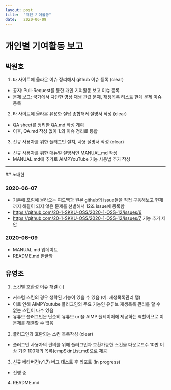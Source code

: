 ```yaml
---
layout: post
title:  "개인 기여활동"
date:   2020-06-09
---
```


# 개인별 기여활동 보고

## 박원호
1. 타 사이트에 올라온 이슈 정리해서 github 이슈 등록 (clear)
- 공지: Pull-Request를 통한 개인 기여활동 보고 이슈 등록
- 문제 보고: 국가에서 차단한 영상 재생 관련 문제, 재생목록 리스트 한계 문제 이슈 등록

2. 타 사이트에 올라온 유용한 질답 종합해서 설명서 작성 (clear)
- QA sheet를 정리한 QA.md 작성 계획
- 이후, QA.md 작성 없이 1.의 이슈 정리로 통합

3. 신규 사용자를 위한 플러그인 설치, 사용 설명서 작성 (clear)
- 신규 사용자를 위한 매뉴얼 설명서인 MANUAL.md 작성
- MANUAL.md에 추가로 AIMPYouTube 기능 사용법 추가 작성

<hr>
## 노태현

### 2020-06-07
* 기존에 포럼에 올라오는 피드백과 원본 github의 issue들을 직접 구동해보고 현재까지 해결이 되지 않은 문제를 선별해서 12조 issue에 등록함
* https://github.com/20-1-SKKU-OSS/2020-1-OSS-12/issues/6 
* https://github.com/20-1-SKKU-OSS/2020-1-OSS-12/issues/7 기능 추가 제안

### 2020-06-09
* MANUAL.md 업데이트
* README.md 한글화

## 유영조
1. 스킨별 호환성 이슈 해결 (-)
- 커스텀 스킨의 경우 생략된 기능이 있을 수 있음 (예: 재생목록관리 탭)
- 이로 인해 AIMPYoutube 플러그인의 주요 기능인 유튜브 재생목록 관리를 할 수 없는 스킨이 다수 있음
- 유튜브 플러그인은 단순히 유튜브 url을 AIMP 플레이어에 제공하는 역할이므로 이 문제를 해결할 수 없음


2. 플러그인과 호환되는 스킨 목록작성 (clear)
- 플러그인 사용자의 편의를 위해 플러그인과 호환가능한 스킨을 다운로드수 10만 이상 기준 100개의 목록(cmpSkinList.md)으로 제공 

3. 신규 베타버젼(v1.7) 버그 테스트 후 리포트 (In progress)
- 진행 중

4. README.md 
